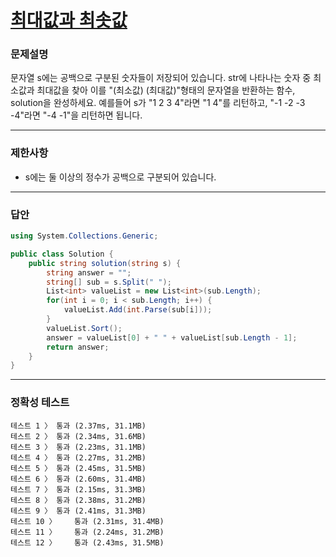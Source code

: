 # <a href="https://school.programmers.co.kr/learn/courses/30/lessons/12939">최대값과 최솟값</a>

### 문제설명

문자열 s에는 공백으로 구분된 숫자들이 저장되어 있습니다. str에 나타나는 숫자 중 최소값과 최대값을 찾아 이를 "(최소값) (최대값)"형태의 문자열을 반환하는 함수, solution을 완성하세요.
예를들어 s가 "1 2 3 4"라면 "1 4"를 리턴하고, "-1 -2 -3 -4"라면 "-4 -1"을 리턴하면 됩니다.

***

### 제한사항

 - s에는 둘 이상의 정수가 공백으로 구분되어 있습니다.

***

### 답안
``` csharp
using System.Collections.Generic;

public class Solution {
    public string solution(string s) {
        string answer = "";
        string[] sub = s.Split(" ");
        List<int> valueList = new List<int>(sub.Length);
        for(int i = 0; i < sub.Length; i++) {
            valueList.Add(int.Parse(sub[i]));
        }
        valueList.Sort();
        answer = valueList[0] + " " + valueList[sub.Length - 1];
        return answer;
    }
}
```

***

### 정확성 테스트
```
테스트 1 〉	통과 (2.37ms, 31.1MB)
테스트 2 〉	통과 (2.34ms, 31.6MB)
테스트 3 〉	통과 (2.23ms, 31.1MB)
테스트 4 〉	통과 (2.27ms, 31.2MB)
테스트 5 〉	통과 (2.45ms, 31.5MB)
테스트 6 〉	통과 (2.60ms, 31.4MB)
테스트 7 〉	통과 (2.15ms, 31.3MB)
테스트 8 〉	통과 (2.38ms, 31.2MB)
테스트 9 〉	통과 (2.41ms, 31.3MB)
테스트 10 〉	통과 (2.31ms, 31.4MB)
테스트 11 〉	통과 (2.24ms, 31.2MB)
테스트 12 〉	통과 (2.43ms, 31.5MB)
```